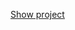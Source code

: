 <a href="https://memory-cards-vc.firebaseapp.com/" target="_blank" rel="noopener noreferrer">Show project</a>